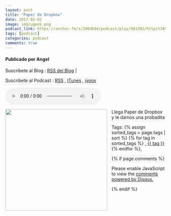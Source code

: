 ```yaml
---
layout: post
title: "Paper de Dropbox"
date: 2017-02-02
image: img/ugeek.png
podcast_link: https://anchor.fm/s/106db04/podcast/play/981392/https%3A%2F%2Fd3ctxlq1ktw2nl.cloudfront.net%2Fproduction%2F2018-6-25%2F3767278-44100-1-d5f892a1c4a2d.mp3
tags: [podcast]
categories: podcast
comments: true
---
```

#### Publicado por Angel

Suscribete al Blog :  [RSS del Blog](http://feeds.feedburner.com/uGeekBlog) |

Suscribete al Podcast :  [RSS](http://feeds.feedburner.com/ugeek) , [ITunes](https://itunes.apple.com/us/podcast/ugeek/id1201421866?mt=2) , [ivoox](https://www.ivoox.com/podcast-ugeek_sq_f1383493_1.html)

<audio controls>
  <source src="https://anchor.fm/s/106db04/podcast/play/981392/https%3A%2F%2Fd3ctxlq1ktw2nl.cloudfront.net%2Fproduction%2F2018-6-25%2F3767278-44100-1-d5f892a1c4a2d.mp3" type="audio/mpeg">
Your browser does not support the audio element.
</audio>
<!-- ---------------------------------------------------Pon aquí el audio-------------------------------------------------------- -->


<a href="https://1.bp.blogspot.com/-Ovn5fEIy56k/WJLD7TbBs6I/AAAAAAAAAS4/EBU9jLX1P0wV0mzyi8GfvdF5_tATzwVXACLcB/s1600/unnamed%2B%25281%2529.png" imageanchor="1" style="clear: left; float: left; margin-bottom: 1em; margin-right: 1em;"><img border="0" height="320" src="https://1.bp.blogspot.com/-Ovn5fEIy56k/WJLD7TbBs6I/AAAAAAAAAS4/EBU9jLX1P0wV0mzyi8GfvdF5_tATzwVXACLcB/s320/unnamed%2B%25281%2529.png" width="320" /></a>Llega Paper de Dropbox y le damos una probadita




<!-- TAGS Y COMENTARIOS -->

Tags: {% assign sorted_tags = page.tags | sort %} {% for tag in sorted_tags %} , <span class="tag"><a href="/search#{{ tag }}">{{ tag }}</a></span> {% endfor %},



{% if page.comments %}
<div id="disqus_thread"></div>
<script>

/**
*  RECOMMENDED CONFIGURATION VARIABLES: EDIT AND UNCOMMENT THE SECTION BELOW TO INSERT DYNAMIC VALUES FROM YOUR PLATFORM OR CMS.
*  LEARN WHY DEFINING THESE VARIABLES IS IMPORTANT: https://disqus.com/admin/universalcode/#configuration-variables*/
/*
var disqus_config = function () {
this.page.url = PAGE_URL;  // Replace PAGE_URL with your page's canonical URL variable
this.page.identifier = PAGE_IDENTIFIER; // Replace PAGE_IDENTIFIER with your page's unique identifier variable
};
*/
(function() { // DON'T EDIT BELOW THIS LINE
var d = document, s = d.createElement('script');
s.src = 'https://https-angelbcn-github-io-ugeek.disqus.com/embed.js';
s.setAttribute('data-timestamp', +new Date());
(d.head || d.body).appendChild(s);
})();
</script>
<noscript>Please enable JavaScript to view the <a href="https://disqus.com/?ref_noscript">comments powered by Disqus.</a></noscript>


{% endif %}
